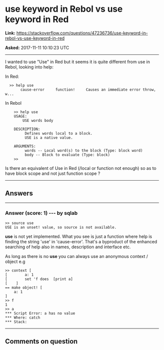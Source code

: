 # use keyword in Rebol vs use keyword in Red

**Link:**
<https://stackoverflow.com/questions/47236736/use-keyword-in-rebol-vs-use-keyword-in-red>

**Asked:** 2017-11-11 10:10:23 UTC

------------------------------------------------------------------------

I wanted to use \"Use\" in Red but it seems it is quite different from
use in Rebol, looking into help:

In Red:

      >> help use
           cause-error     function!     Causes an immediate error throw, w...

In Rebol

        >> help use
        USAGE:
            USE words body

        DESCRIPTION:
             Defines words local to a block.
             USE is a native value.

        ARGUMENTS:
             words -- Local word(s) to the block (Type: block word)
             body -- Block to evaluate (Type: block)
        >>

Is there an equivalent of Use in Red (/local or function not enough) so
as to have block scope and not just function scope ?

------------------------------------------------------------------------

## Answers

------------------------------------------------------------------------

### Answer (score: 1) --- by sqlab

    >> source use
    USE is an unset! value, so source is not available.

**use** is not yet implemented. What you see is just a function where
help is finding the string \'use\' in \'cause-error\'. That\'s a
byproduct of the enhanced searching of help also in names, description
and interface etc.

As long as there is no **use** you can always use an anonymous context /
object e.g

    >> context [
    [        a: 1
    [        set 'f does  [print a]
    [    ]
    == make object! [
        a: 1
    ]
    >> f
    1
    >> a
    *** Script Error: a has no value
    *** Where: catch
    *** Stack:  

------------------------------------------------------------------------

## Comments on question
